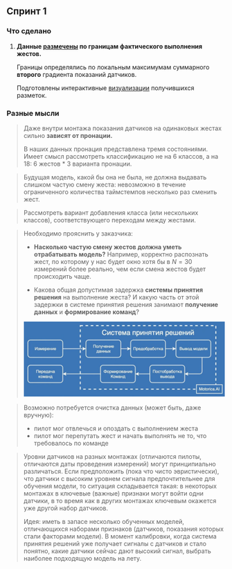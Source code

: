 ## Спринт 1

### Что сделано

1. **Данные [размечены](https://github.com/sidorov-works/motorica-gestures/tree/main/marked) по границам фактического выполнения жестов.** 

   Границы определялись по локальным максимумам суммарного **второго** градиента показаний датчиков.

   Подготовлены интерактивные [визуализации](https://github.com/sidorov-works/motorica-gestures/tree/main/fig/marked) получившихся разметок.

### Разные мысли

> Даже внутри монтажа показания датчиков на одинаковых жестах сильно **зависят от пронации.** 
>
> В наших данных пронация представлена тремя состояниями. Имеет смысл рассмотреть классификацию не на 6 классов, а на 18: 6 жестов * 3 варианта пронации.

> Будущая модель, какой бы она не была, не должна выдавать слишком частую смену жеста: невозможно в течение ограниченного количества таймстемпов несколько раз сменить жест.

> Рассмотреть вариант добавления класса (или нескольких классов), соответствующего переходам между жестами.

> Необходимо прояснить у заказчика: 
>
> - **Насколько частую смену жестов должна уметь отрабатывать модель?** Например, корректно распознать жест, по которому у нас будет окно хотя бы в $N=30$ измерений более реально, чем если смена жестов будет происходить чаще.
>
> - Какова общая допустимая задержка **системы принятия решения** на выполнение жеста? И какую часть от этой задержки в системе принятия решения занимают **получение данных** и **формирование команд**?
>
> ![Система принятия решений](img/decision-making-system.png)

> Возможно потребуется очистка данных (может быть, даже вручную): 
> - пилот мог отвлечься и опоздать с выполнением жеста
> - пилот мог перепутать жест и начать выполнять не то, что требовалось по команде

> Уровни датчиков на разных монтажах (отличаются пилоты, отличаются даты проведения измерений) могут принципиально различаться. Если предположить (пока что чисто эвристически), что датчики с высоким уровнем сигнала предпочтительнее для обучения модели, то ситуация складывается такая: в некоторых монтажах в ключевые (важные) признаки могут войти одни датчики, в то время как в других монтажах ключевым окажется уже другой набор датчиков.
>
> Идея: иметь в запасе несколько обученных моделей, отличающихся наборами признаков (датчиков, показания которых стали факторами модели). В момент калибровки, когда система принятия решений уже получает сигналы с датчиков и стало понятно, какие датчики сейчас дают высокий сигнал, выбрать наиболее подходящую модель на лету.